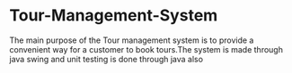 # Tour-Management-System
The main purpose of the Tour management system is to provide a convenient way for a customer to book tours.The system is made through java swing and unit testing is done through java also
